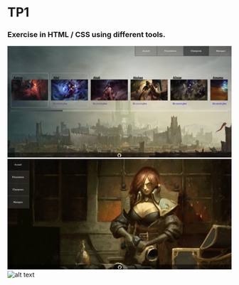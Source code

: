 # TP1

### Exercise in HTML / CSS using different tools.


![alt text](https://github.com/huguestouyon/TP1/blob/main/TP1Champ.png?raw=true)
![alt text](https://github.com/huguestouyon/TP1/blob/main/TP1MF.png?raw=true)
![alt text](https://github.com/huguestouyon/TP1/blob/main/TP1Mus.png?raw=true)
